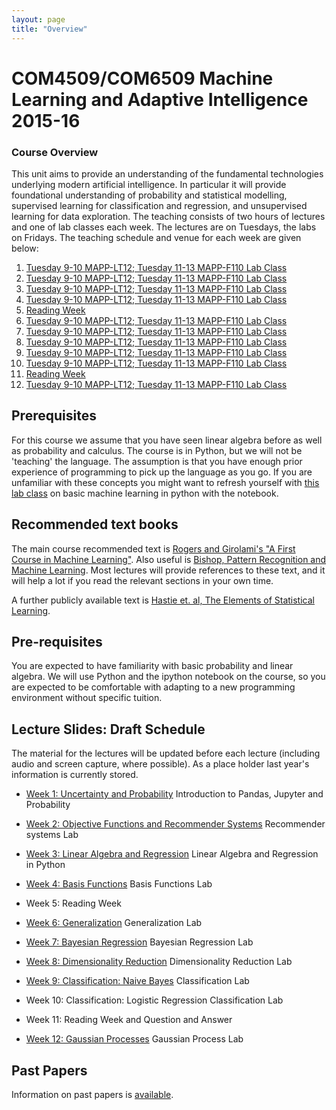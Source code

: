 ```yaml
---
layout: page
title: "Overview"
---
```


COM4509/COM6509 Machine Learning and Adaptive Intelligence 2015-16
==================================================================


### Course Overview

This unit aims to provide an understanding of the fundamental technologies underlying modern artificial intelligence. In particular it will provide foundational understanding of probability and statistical modelling, supervised learning for classification and regression, and unsupervised learning for data exploration. The teaching consists of two hours of lectures and one of lab classes each week. The lectures are on Tuesdays, the labs on Fridays. The teaching schedule and venue for each week are given below:

1.  [Tuesday 9-10 MAPP-LT12; Tuesday 11-13 MAPP-F110 Lab Class](./week1.html)
2.  [Tuesday 9-10 MAPP-LT12; Tuesday 11-13 MAPP-F110 Lab Class](./week2.html)
3.  [Tuesday 9-10 MAPP-LT12; Tuesday 11-13 MAPP-F110 Lab Class](./week3.html)
4.  [Tuesday 9-10 MAPP-LT12; Tuesday 11-13 MAPP-F110 Lab Class](./week4.html)
5.  [Reading Week](./week5.html)
6.  [Tuesday 9-10 MAPP-LT12; Tuesday 11-13 MAPP-F110 Lab Class](./week6.html)
7.  [Tuesday 9-10 MAPP-LT12; Tuesday 11-13 MAPP-F110 Lab Class](./week7.html)
8.  [Tuesday 9-10 MAPP-LT12; Tuesday 11-13 MAPP-F110 Lab Class](./week8.html)
9.  [Tuesday 9-10 MAPP-LT12; Tuesday 11-13 MAPP-F110 Lab Class](./week9.html)
10. [Tuesday 9-10 MAPP-LT12; Tuesday 11-13 MAPP-F110 Lab Class](./week10.html)
11. [Reading Week](./week11.html)
12. [Tuesday 9-10 MAPP-LT12; Tuesday 11-13 MAPP-F110 Lab Class](./week12.html)

Prerequisites
-------------

For this course we assume that you have seen linear algebra before as well as probability and calculus. The course is in Python, but we will not be 'teaching' the language. The assumption is that you have enough prior experience of programming to pick up the language as you go. If you are unfamiliar with these concepts you might want to refresh yourself with [this lab class](http://nbviewer.ipython.org/github/lawrennd/mlai2014/blob/master/lab_classes/machines_and_intelligence/MI_Lab_class.ipynb) on basic machine learning in python with the notebook.

Recommended text books
----------------------

The main course recommended text is [Rogers and Girolami's "A First Course in Machine Learning"](http://www.dcs.gla.ac.uk/~srogers/firstcourseml/). Also useful is [Bishop, Pattern Recognition and Machine Learning](http://research.microsoft.com/en-us/um/people/cmbishop/prml/). Most lectures will provide references to these text, and it will help a lot if you read the relevant sections in your own time.

A further publicly available text is [Hastie et. al, The Elements of Statistical Learning](http://www-stat.stanford.edu/~tibs/ElemStatLearn/).

Pre-requisites
--------------

You are expected to have familiarity with basic probability and linear algebra. We will use Python and the ipython notebook on the course, so you are expected to be comfortable with adapting to a new programming environment without specific tuition.

Lecture Slides: Draft Schedule
------------------------------

The material for the lectures will be updated before each lecture (including audio and screen capture, where possible). As a place holder last year's information is currently stored.

- [Week 1: Uncertainty and Probability](./assets/w1_uncertaintyAndProbability.pdf)
  Introduction to Pandas, Jupyter and Probability

- [Week 2: Objective Functions and Recommender Systems](./assets/w2_objective.pdf)
  Recommender systems Lab

- [Week 3: Linear Algebra and Regression](./assets/w3_regression.pdf)
  Linear Algebra and Regression in Python

- [Week 4: Basis Functions](./assets/w4_basisFunctions.pdf)
  Basis Functions Lab

- Week 5: Reading Week

- [Week 6: Generalization](./assets/w6_generalisation.pdf)
  Generalization Lab

- [Week 7: Bayesian Regression](./assets/w7_bayesianRegression.pdf)
  Bayesian Regression Lab

- [Week 8: Dimensionality Reduction](./assets/w8_dimensionalityReduction.pdf)
  Dimensionality Reduction Lab

- [Week 9: Classification: Naive Bayes](./assets/w9_classification.pdf)
  Classification Lab

- Week 10: Classification: Logistic Regression
  Classification Lab

- Week 11: Reading Week and Question and Answer

- [Week 12: Gaussian Processes](./assets/w12_gaussianProcesses.pdf)
  Gaussian Process Lab

Past Papers
-----------

Information on past papers is [available](./coursePastPapers.html).

